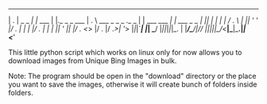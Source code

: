  ___        _         _               ___                   _              _           
| . | _ _ _| |_ ___  | |._ _ _  ___  | . \ ___  _ _ _ ._ _ | | ___  ___  _| | ___  _ _ 
|   || | | | | / . \ | || ' ' |/ . | | | |/ . \| | | || ' || |/ . \<_> |/ . |/ ._>| '_>
|_|_|`___| |_| \___/ |_||_|_|_|\_. | |___/\___/|__/_/ |_|_||_|\___/<___|\___|\___.|_|  
                               <___'                                                   

This little python script which works on linux only for now allows you to download images from Unique Bing Images in bulk.

Note: The program should be open in the "download" directory or the place you want to save the images, otherwise it will create bunch of folders inside folders. 